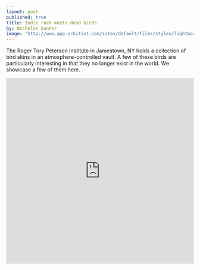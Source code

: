 ```yaml
---
layout: post
published: true
title: Indie rock meets dead birds
by: Nicholas Gunner
image: "http://www.app.orbitist.com/sites/default/files/styles/lightbox_800/public/images/rtpi_dead_6.jpg"
---
```

The Roger Tory Peterson Institute in Jamestown, NY holds a collection of bird skins in an atmosphere-controlled vault. A few of these birds are particularly interesting in that they no longer exist in the world. We showcase a few of them here.

<iframe width="100%" height="500px" src="http://app.orbitist.com/embed-light/91" frameborder="0" allowfullscreen></iframe>
